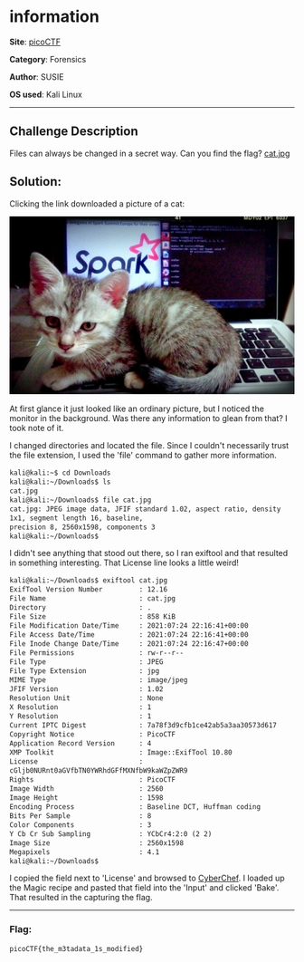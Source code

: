# information

**Site**: [picoCTF](https://www.picoctf.org/)

**Category**: Forensics

**Author**: SUSIE

**OS used**: Kali Linux

----

## Challenge Description

Files can always be changed in a secret way. Can you find the flag? [cat.jpg](http://www.com/)


## Solution:

Clicking the link downloaded a picture of a cat:

![kitteh!](https://github.com/blackholeorbit/nullbit/blob/main/cat.jpg "a title")

At first glance it just looked like an ordinary picture, but I noticed the monitor in the background. Was there any information to glean from that? I took
note of it.

I changed directories and located the file. Since I couldn't necessarily trust the file extension, I used the 'file' command to gather more information.

```
kali@kali:~$ cd Downloads
kali@kali:~/Downloads$ ls
cat.jpg
kali@kali:~/Downloads$ file cat.jpg
cat.jpg: JPEG image data, JFIF standard 1.02, aspect ratio, density 1x1, segment length 16, baseline,
precision 8, 2560x1598, components 3
kali@kali:~/Downloads$ 
```
I didn't see anything that stood out there, so I ran exiftool and that resulted in something interesting. That License line looks a little weird!

```
kali@kali:~/Downloads$ exiftool cat.jpg
ExifTool Version Number         : 12.16
File Name                       : cat.jpg
Directory                       : .
File Size                       : 858 KiB
File Modification Date/Time     : 2021:07:24 22:16:41+00:00
File Access Date/Time           : 2021:07:24 22:16:41+00:00
File Inode Change Date/Time     : 2021:07:24 22:16:47+00:00
File Permissions                : rw-r--r--
File Type                       : JPEG
File Type Extension             : jpg
MIME Type                       : image/jpeg
JFIF Version                    : 1.02
Resolution Unit                 : None
X Resolution                    : 1
Y Resolution                    : 1
Current IPTC Digest             : 7a78f3d9cfb1ce42ab5a3aa30573d617
Copyright Notice                : PicoCTF
Application Record Version      : 4
XMP Toolkit                     : Image::ExifTool 10.80
License                         : cGljb0NURnt0aGVfbTN0YWRhdGFfMXNfbW9kaWZpZWR9
Rights                          : PicoCTF
Image Width                     : 2560
Image Height                    : 1598
Encoding Process                : Baseline DCT, Huffman coding
Bits Per Sample                 : 8
Color Components                : 3
Y Cb Cr Sub Sampling            : YCbCr4:2:0 (2 2)
Image Size                      : 2560x1598
Megapixels                      : 4.1
kali@kali:~/Downloads$ 
```

I copied the field next to 'License' and browsed to [CyberChef](https://gchq.github.io/CyberChef/). I loaded up the Magic recipe and pasted that field into the 'Input' and clicked 'Bake'. That resulted in the capturing the flag.

----

### Flag:
```
picoCTF{the_m3tadata_1s_modified}
```

